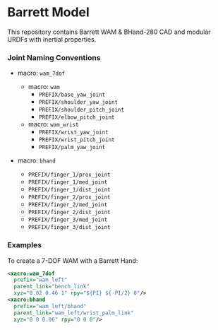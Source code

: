 Barrett Model
=============

This repository contains Barrett WAM & BHand-280 CAD and modular URDFs with inertial properties.

### Joint Naming Conventions

* macro: `wam_7dof`
    * macro: `wam`
        * `PREFIX/base_yaw_joint`
        * `PREFIX/shoulder_yaw_joint`
        * `PREFIX/shoulder_pitch_joint`
        * `PREFIX/elbow_pitch_joint`
    * macro: `wam_wrist`
        * `PREFIX/wrist_yaw_joint`
        * `PREFIX/wrist_pitch_joint`
        * `PREFIX/palm_yaw_joint`

* macro: `bhand`
  * `PREFIX/finger_1/prox_joint`
  * `PREFIX/finger_1/med_joint`
  * `PREFIX/finger_1/dist_joint`
  * `PREFIX/finger_2/prox_joint`
  * `PREFIX/finger_2/med_joint`
  * `PREFIX/finger_2/dist_joint`
  * `PREFIX/finger_3/med_joint`
  * `PREFIX/finger_3/dist_joint`

### Examples

To create a 7-DOF WAM with a Barrett Hand:

```xml
<xacro:wam_7dof 
  prefix="wam_left" 
  parent_link="bench_link" 
  xyz="0.02 0.46 1" rpy="${PI} ${-PI/2} 0"/>
<xacro:bhand 
  prefix="wam_left/bhand" 
  parent_link="wam_left/wrist_palm_link" 
  xyz="0 0 0.06" rpy="0 0 0"/>
```

